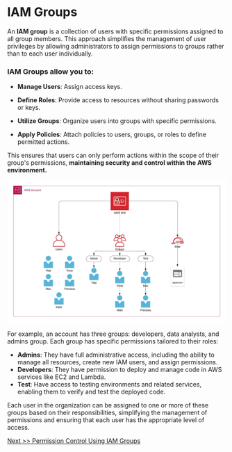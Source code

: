 # **IAM Groups**

An **IAM group** is a collection of users with specific permissions assigned to all group members. This approach simplifies the management of user privileges by allowing administrators to assign permissions to groups rather than to each user individually. 

### IAM Groups allow you to:

* **Manage Users**: Assign access keys.

* **Define Roles**: Provide access to resources without sharing passwords or keys.

* **Utilize Groups**: Organize users into groups with specific permissions.

* **Apply Policies**: Attach policies to users, groups, or roles to define permitted actions.

This ensures that users can only perform actions within the scope of their group's permissions, **maintaining security and control within the AWS environment.**

![](img/iam-group.jpeg)

For example, an account has three groups: developers, data analysts, and admins group. Each group has specific permissions tailored to their roles:

* **Admins**: They have full administrative access, including the ability to manage all resources, create new IAM users, and assign permissions.
* **Developers**: They have permission to deploy and manage code in AWS services like EC2 and Lambda.
* **Test**: Have access to testing environments and related services, enabling them to verify and test the deployed code.

Each user in the organization can be assigned to one or more of these groups based on their responsibilities, simplifying the management of permissions and ensuring that each user has the appropriate level of access.

[Next >> Permission Control Using IAM Groups](09%20-%20Permission%20Control%20Using%20IAM%20Groups.md)
